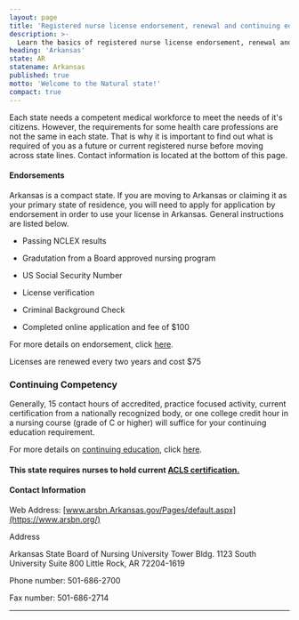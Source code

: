 ```yaml
---
layout: page
title: 'Registered nurse license endorsement, renewal and continuing education in Arkansas | ACLS Training Center'
description: >-
  Learn the basics of registered nurse license endorsement, renewal and continuing education in Arkansas.
heading: 'Arkansas'
state: AR
statename: Arkansas
published: true
motto: 'Welcome to the Natural state!'
compact: true
---
```

      
Each state needs a competent medical workforce to meet the needs of it's
citizens. However, the requirements for some health care professions are
not the same in each state. That is why it is important to find out what
is required of you as a future or current registered nurse before moving
across state lines. Contact information is located at the bottom of this
page.

#### Endorsements

Arkansas is a compact state. If you are moving to Arkansas or claiming
it as your primary state of residence, you will need to apply for
application by endorsement in order to use your license in Arkansas.
General instructions are listed below.

-   Passing NCLEX results

-   Gradutation from a Board approved nursing program

-   US Social Security Number

-   License verification

-   Criminal Background Check

-   Completed online application and fee of \$100

For more details on endorsement, click
[here](https://www.arsbn.org/endorsement).

Licenses are renewed every two years and cost \$75

### Continuing Competency

Generally, 15 contact hours of accredited, practice focused activity,
current certification from a nationally recognized body, or one college
credit hour in a nursing course (grade of C or higher) will suffice for
your continuing education requirement.

For more details on [continuing
education](https://www.arsbn.org/continuing-education), click
[here](https://www.arsbn.org/continuing-education).

#### This state requires nurses to hold current [ACLS certification.](https://www.acls.net/arkansas-acls-pals-bls.htm)

#### Contact Information

Web Address:
[www.arsbn.Arkansas.gov/Pages/default.aspx](https://www.arsbn.org/)

Address

Arkansas State Board of Nursing
University Tower Bldg.
1123 South University
Suite 800
Little Rock, AR 72204-1619

Phone number: 501-686-2700

Fax number: 501-686-2714

* * * * *
